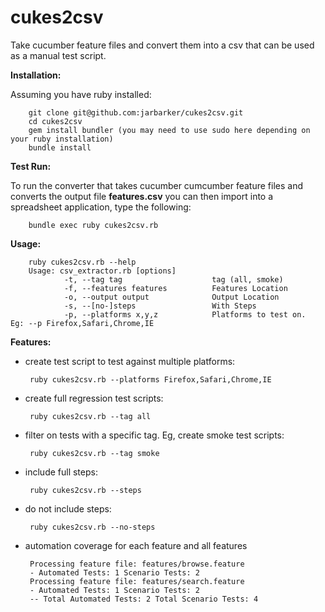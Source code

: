 cukes2csv
============

Take cucumber feature files and convert them into a csv that can be used as a manual test script.  

**Installation:**

Assuming you have ruby installed:

        git clone git@github.com:jarbarker/cukes2csv.git
        cd cukes2csv
        gem install bundler (you may need to use sudo here depending on your ruby installation)
        bundle install

        
**Test Run:**

To run the converter that takes cucumber cumcumber feature files and converts the output file **features.csv** you can then import into a spreadsheet application, type the following:

        bundle exec ruby cukes2csv.rb


**Usage:**

        ruby cukes2csv.rb --help
        Usage: csv_extractor.rb [options]
                -t, --tag tag                    tag (all, smoke)
                -f, --features features          Features Location
                -o, --output output              Output Location
                -s, --[no-]steps                 With Steps
                -p, --platforms x,y,z            Platforms to test on.  Eg: --p Firefox,Safari,Chrome,IE

**Features:**

 * create test script to test against multiple platforms: 
 
        ruby cukes2csv.rb --platforms Firefox,Safari,Chrome,IE

 * create full regression test scripts: 
 
        ruby cukes2csv.rb --tag all

 * filter on tests with a specific tag.  Eg, create smoke test scripts: 
 
        ruby cukes2csv.rb --tag smoke

 * include full steps:
 
        ruby cukes2csv.rb --steps

 * do not include steps: 
 
        ruby cukes2csv.rb --no-steps

 * automation coverage for each feature and all features
 
        Processing feature file: features/browse.feature
        - Automated Tests: 1 Scenario Tests: 2
        Processing feature file: features/search.feature
        - Automated Tests: 1 Scenario Tests: 2
        -- Total Automated Tests: 2 Total Scenario Tests: 4         

